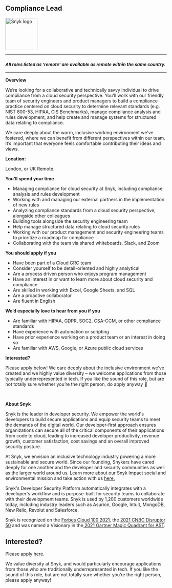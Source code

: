 Compliance Lead
---

<img src="https://res.cloudinary.com/snyk/image/upload/v1537345894/press-kit/brand/logo-black.png" width="100" alt="Snyk logo" />

<hr>
<h3><em><strong><sub>All roles listed as ‘remote’ are available as remote within the same country.</sub></strong></em></h3>
<hr>
<p><strong>Overview</strong></p>
<p><span style="font-weight: 400;">We’re looking for a collaborative and technically savvy individual to drive compliance from a cloud security perspective. You’ll work with our friendly team of security engineers and product managers to build a compliance practice centered on cloud security to determine relevant standards (e.g. NIST 800-53, HIPAA, CIS Benchmarks), manage compliance analysis and rules development, and help create and manage systems for structured data relating to compliance.</span></p>
<p><span style="font-weight: 400;">We care deeply about the warm, inclusive working environment we’ve fostered, where we can benefit from different perspectives within our team. It’s important that everyone feels comfortable contributing their ideas and views.</span></p>
<p><strong>Location:&nbsp;</strong></p>
<p>London, or UK Remote.</p>
<p><strong>You’ll spend your time</strong></p>
<ul>
<li style="font-weight: 400;"><span style="font-weight: 400;">Managing compliance for cloud security at Snyk, including compliance analysis and rules development</span></li>
<li style="font-weight: 400;"><span style="font-weight: 400;">Working with and managing our external partners in the implementation of new rules</span></li>
<li style="font-weight: 400;"><span style="font-weight: 400;">Analyzing compliance standards from a cloud security perspective, alongside other colleagues</span></li>
<li style="font-weight: 400;"><span style="font-weight: 400;">Building tools alongside the security engineering team</span></li>
<li style="font-weight: 400;"><span style="font-weight: 400;">Help manage structured data relating to cloud security rules</span></li>
<li style="font-weight: 400;"><span style="font-weight: 400;">Working with our product management and security engineering teams to prioritize a roadmap for compliance</span></li>
<li style="font-weight: 400;"><span style="font-weight: 400;">Collaborating with the team via shared whiteboards, Slack, and Zoom</span></li>
</ul>
<p><strong>You should apply if you</strong></p>
<ul>
<li><span style="font-weight: 400;">Have been part of a Cloud GRC team</span></li>
<li style="font-weight: 400;"><span style="font-weight: 400;">Consider yourself to be detail-oriented and highly analytical</span></li>
<li style="font-weight: 400;"><span style="font-weight: 400;">Are a process driven person who enjoys program management</span></li>
<li style="font-weight: 400;"><span style="font-weight: 400;">Have an interest in or want to learn more about cloud security and compliance</span></li>
<li style="font-weight: 400;"><span style="font-weight: 400;">Are skilled in working with Excel, Google Sheets, and SQL</span></li>
<li style="font-weight: 400;"><span style="font-weight: 400;">Are a proactive collaborator</span></li>
<li style="font-weight: 400;"><span style="font-weight: 400;">Are fluent in English</span></li>
</ul>
<p><strong>We’d especially love to hear from you if you</strong></p>
<ul>
<li style="font-weight: 400;"><span style="font-weight: 400;">Are familiar with HIPAA, GDPR, SOC2, CSA-CCM, or other compliance standards</span></li>
<li style="font-weight: 400;"><span style="font-weight: 400;">Have experience with automation or scripting</span></li>
<li style="font-weight: 400;"><span style="font-weight: 400;">Have prior experience working on a product team or an interest in doing so</span></li>
<li style="font-weight: 400;"><span style="font-weight: 400;">Are familiar with AWS, Google, or Azure public cloud services</span></li>
</ul>
<p><strong>Interested?</strong></p>
<p><span style="font-weight: 400;">Please apply below! We care deeply about the inclusive environment we’ve created and we highly value diversity – we welcome applications from those typically underrepresented in tech. If you like the sound of this role, but are not totally sure whether you’re the right person, do apply anyway 🙂</span></p>
<p>&nbsp;</p><div class="content-conclusion"><p><strong>About Snyk</strong></p>
<p><span style="font-weight: 400;">Snyk is the leader in developer security. We empower the world's developers to build secure applications and equip security teams to meet the demands of the digital world. Our developer-first approach ensures organizations can secure all of the critical components of their applications from code to cloud, leading to increased developer productivity, revenue growth, customer satisfaction, cost savings and an overall improved security posture.&nbsp;</span></p>
<p><span style="font-weight: 400;">At Snyk, we envision an inclusive technology industry powering a more sustainable and secure world.</span> <span style="font-weight: 400;">Since our founding, Snykers have cared deeply for one another and the developer and security communities as well as the larger world around us. Learn more about our Snyk Impact social and environmental mission and take action with us </span><a href="https://snyk.io/about/snyk-impact/"><span style="font-weight: 400;">here.</span></a></p>
<p><span style="font-weight: 400;">Snyk's Developer Security Platform automatically integrates with a developer's workflow and is purpose-built for security teams to collaborate with their development teams. Snyk is used by 1,200 customers worldwide today, including industry leaders such as Asurion, Google, Intuit, MongoDB, New Relic, Revolut and Salesforce.</span></p>
<p><span style="font-weight: 400;">Snyk is recognized on the </span><a href="https://www.forbes.com/cloud100/#6f24b5ba5f94"><span style="font-weight: 400;">Forbes Cloud 100 2021</span></a><span style="font-weight: 400;">, the </span><a href="https://www.cnbc.com/2021/05/25/these-are-the-2021-cnbc-disruptor-50-companies.html"><span style="font-weight: 400;">2021 CNBC Disruptor 50</span></a><span style="font-weight: 400;"> and was named a Visionary in the</span><a href="https://snyk.io/blog/snyk-visionary-2021-gartner-magic-quadrant-for-ast/"><span style="font-weight: 400;"> 2021 Gartner Magic Quadrant for AST</span></a><span style="font-weight: 400;">.</span></p></div>

Interested?
---

Please apply [here](https://boards.greenhouse.io/snyk/jobs/6149808002#app).

We value diversity at Snyk, and would particularly encourage applications from those who are traditionally underrepresented in tech.
If you like the sound of this role, but are not totally sure whether you’re the right person, please apply anyway!
